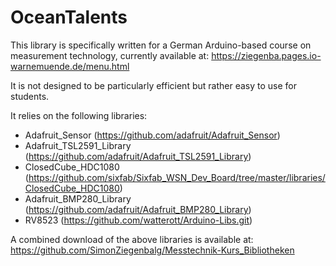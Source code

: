 # OceanTalents

This library is specifically written for a German Arduino-based course on measurement technology, currently available at:
https://ziegenba.pages.io-warnemuende.de/menu.html

It is not designed to be particularly efficient but rather easy to use for students.

It relies on the following libraries:

- Adafruit_Sensor (https://github.com/adafruit/Adafruit_Sensor)
- Adafruit_TSL2591_Library (https://github.com/adafruit/Adafruit_TSL2591_Library)
- ClosedCube_HDC1080 (https://github.com/sixfab/Sixfab_WSN_Dev_Board/tree/master/libraries/ClosedCube_HDC1080)
- Adafruit_BMP280_Library (https://github.com/adafruit/Adafruit_BMP280_Library)
- RV8523 (https://github.com/watterott/Arduino-Libs.git)

A combined download of the above libraries is available at: https://github.com/SimonZiegenbalg/Messtechnik-Kurs_Bibliotheken
